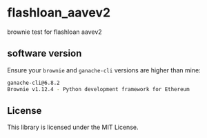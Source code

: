 # flashloan_aavev2

brownie test for flashloan aavev2
 
## software version

Ensure your `brownie` and `ganache-cli` versions are higher than mine:
```sh
ganache-cli@6.8.2
Brownie v1.12.4 - Python development framework for Ethereum
``` 
 
## License
 
This library is licensed under the MIT License.
